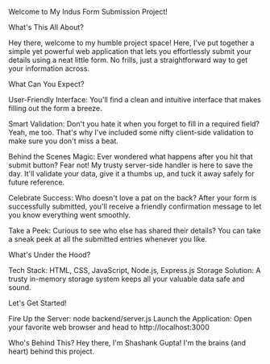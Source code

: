 
Welcome to My Indus Form Submission Project!

What's This All About?

Hey there, welcome to my humble project space! Here, I've put together a simple yet powerful web application that lets you effortlessly submit your details using a neat little form. No frills, just a straightforward way to get your information across.

What Can You Expect?

User-Friendly Interface: You'll find a clean and intuitive interface that makes filling out the form a breeze.

Smart Validation: Don't you hate it when you forget to fill in a required field? Yeah, me too. That's why I've included some nifty client-side validation to make sure you don't miss a beat.

Behind the Scenes Magic: Ever wondered what happens after you hit that submit button? Fear not! My trusty server-side handler is here to save the day. It'll validate your data, give it a thumbs up, and tuck it away safely for future reference.

Celebrate Success: Who doesn't love a pat on the back? After your form is successfully submitted, you'll receive a friendly confirmation message to let you know everything went smoothly.

Take a Peek: Curious to see who else has shared their details? You can take a sneak peek at all the submitted entries whenever you like.

What's Under the Hood?

Tech Stack: HTML, CSS, JavaScript, Node.js, Express.js
Storage Solution: A trusty in-memory storage system keeps all your valuable data safe and sound.

Let's Get Started!

Fire Up the Server: node backend/server.js
Launch the Application: Open your favorite web browser and head to http://localhost:3000

Who's Behind This?
Hey there, I'm Shashank Gupta! I'm the brains (and heart) behind this project.